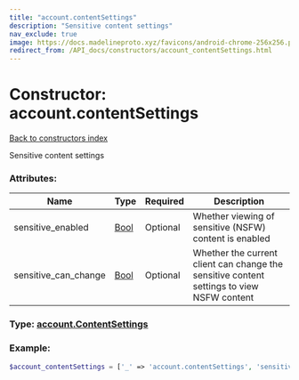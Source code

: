 ```yaml
---
title: "account.contentSettings"
description: "Sensitive content settings"
nav_exclude: true
image: https://docs.madelineproto.xyz/favicons/android-chrome-256x256.png
redirect_from: /API_docs/constructors/account_contentSettings.html
---
```

# Constructor: account.contentSettings  
[Back to constructors index](/API_docs/constructors/index.html)



Sensitive content settings

### Attributes:

| Name     |    Type       | Required | Description |
|----------|---------------|----------|-------------|
|sensitive\_enabled|[Bool](/API_docs/types/Bool.html) | Optional|Whether viewing of sensitive (NSFW) content is enabled|
|sensitive\_can\_change|[Bool](/API_docs/types/Bool.html) | Optional|Whether the current client can change the sensitive content settings to view NSFW content|



### Type: [account.ContentSettings](/API_docs/types/account.ContentSettings.html)


### Example:

```php
$account_contentSettings = ['_' => 'account.contentSettings', 'sensitive_enabled' => Bool, 'sensitive_can_change' => Bool];
```  
